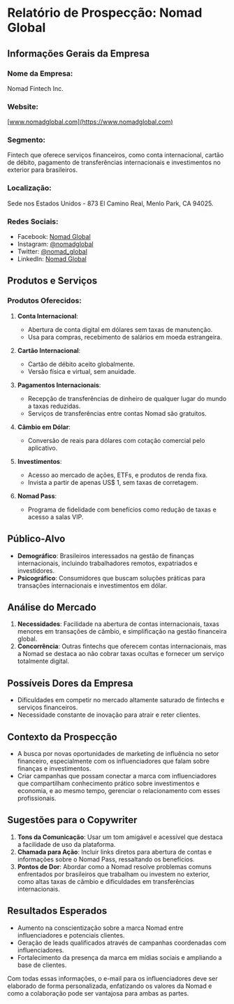 # Relatório de Prospecção: Nomad Global

## Informações Gerais da Empresa

### Nome da Empresa:
Nomad Fintech Inc.

### Website:
[www.nomadglobal.com](https://www.nomadglobal.com)

### Segmento:
Fintech que oferece serviços financeiros, como conta internacional, cartão de débito, pagamento de transferências internacionais e investimentos no exterior para brasileiros.

### Localização:
Sede nos Estados Unidos - 873 El Camino Real, Menlo Park, CA 94025.

### Redes Sociais:
- Facebook: [Nomad Global](https://www.facebook.com/NomadGlobal)
- Instagram: [@nomadglobal](https://www.instagram.com/nomadglobal)
- Twitter: [@nomad_global](https://twitter.com/nomad_global)
- LinkedIn: [Nomad Global](https://www.linkedin.com/company/nomad-global/)

## Produtos e Serviços

### Produtos Oferecidos:
1. **Conta Internacional**:
   - Abertura de conta digital em dólares sem taxas de manutenção.
   - Usa para compras, recebimento de salários em moeda estrangeira.

2. **Cartão Internacional**:
   - Cartão de débito aceito globalmente.
   - Versão física e virtual, sem anuidade.

3. **Pagamentos Internacionais**:
   - Recepção de transferências de dinheiro de qualquer lugar do mundo a taxas reduzidas.
   - Serviços de transferências entre contas Nomad são gratuitos.

4. **Câmbio em Dólar**:
   - Conversão de reais para dólares com cotação comercial pelo aplicativo.

5. **Investimentos**:
   - Acesso ao mercado de ações, ETFs, e produtos de renda fixa.
   - Invista a partir de apenas US$ 1, sem taxas de corretagem.

6. **Nomad Pass**:
   - Programa de fidelidade com benefícios como redução de taxas e acesso a salas VIP.

## Público-Alvo
- **Demográfico**: Brasileiros interessados na gestão de finanças internacionais, incluindo trabalhadores remotos, expatriados e investidores.
- **Psicográfico**: Consumidores que buscam soluções práticas para transações internacionais e investimentos em dólar.

## Análise do Mercado
1. **Necessidades**: Facilidade na abertura de contas internacionais, taxas menores em transações de câmbio, e simplificação na gestão financeira global.
2. **Concorrência**: Outras fintechs que oferecem contas internacionais, mas a Nomad se destaca ao não cobrar taxas ocultas e fornecer um serviço totalmente digital.

## Possíveis Dores da Empresa
- Dificuldades em competir no mercado altamente saturado de fintechs e serviços financeiros.
- Necessidade constante de inovação para atrair e reter clientes.

## Contexto da Prospecção
- A busca por novas oportunidades de marketing de influência no setor financeiro, especialmente com os influenciadores que falam sobre finanças e investimentos.
- Criar campanhas que possam conectar a marca com influenciadores que compartilham conhecimento prático sobre investimentos e economia, e ao mesmo tempo, gerenciar o relacionamento com esses profissionais.

## Sugestões para o Copywriter
1. **Tons da Comunicação**: Usar um tom amigável e acessível que destaca a facilidade de uso da plataforma.
2. **Chamada para Ação**: Incluir links diretos para abertura de contas e informações sobre o Nomad Pass, ressaltando os benefícios.
3. **Pontos de Dor**: Abordar como a Nomad resolve problemas comuns enfrentados por brasileiros que trabalham ou investem no exterior, como altas taxas de câmbio e dificuldades em transferências internacionais.

## Resultados Esperados
- Aumento na conscientização sobre a marca Nomad entre influenciadores e potenciais clientes.
- Geração de leads qualificados através de campanhas coordenadas com influenciadores.
- Fortalecimento da presença da marca em mídias sociais e ampliando a base de clientes.

Com todas essas informações, o e-mail para os influenciadores deve ser elaborado de forma personalizada, enfatizando os valores da Nomad e como a colaboração pode ser vantajosa para ambas as partes.